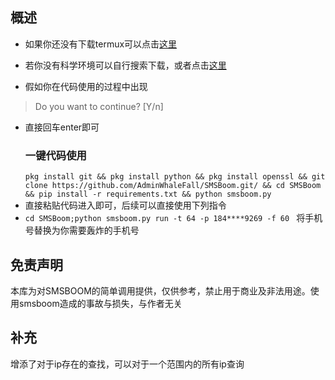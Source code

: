 ## 概述
- 如果你还没有下载termux可以点击[这里](https://f-droid.org/en/packages/com.termux/)
- 若你没有科学环境可以自行搜索下载，或者点击[这里](https://m.youxibao.com/app/15333.html)
  
- 假如你在代码使用的过程中出现
>Do you want to continue? [Y/n]
>
- 直接回车enter即可
  ### 一键代码使用
  `pkg install git && pkg install python && pkg install openssl && git clone https://github.com/AdminWhaleFall/SMSBoom.git/ && cd SMSBoom && pip install -r requirements.txt && python smsboom.py`
- 直接粘贴代码进入即可，后续可以直接使用下列指令
- 
  `cd SMSBoom;python smsboom.py run -t 64 -p 184****9269 -f 60 `
  将手机号替换为你需要轰炸的手机号

## 免责声明
本库为对SMSBOOM的简单调用提供，仅供参考，禁止用于商业及非法用途。使用smsboom造成的事故与损失，与作者无关

## 补充
增添了对于ip存在的查找，可以对于一个范围内的所有ip查询
